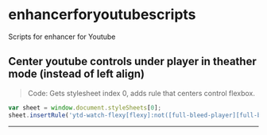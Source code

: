 # enhancerforyoutubescripts
Scripts for enhancer for Youtube


## Center youtube controls under player in theather mode (instead of left align)
> Code: Gets stylesheet index 0, adds rule that centers control flexbox.
```javascript
var sheet = window.document.styleSheets[0];
sheet.insertRule('ytd-watch-flexy[flexy]:not([full-bleed-player][full-bleed-no-max-width-columns]) #columns.ytd-watch-flexy { justify-content: center; }', sheet.cssRules.length);
```
-------
